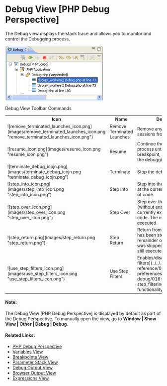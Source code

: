 # Debug View [PHP Debug Perspective]

<!--context:debug_view-->

The Debug view displays the stack trace and allows you to monitor and control the Debugging process.

![Debug View [PHP Debug Perspective]](images/debug_view.png "Debug View [PHP Debug Perspective]")

Debug View Toolbar Commands

<table>
<tr><th>Icon</th>
<th>Name</th>
<th>Description</th></tr>

<tr><td>![remove_terminated_launches_icon.png](images/remove_terminated_launches_icon.png "remove_terminated_launches_icon.png")</td>
<td>Remove Terminated Launches</td>
<td>Remove any terminated debug sessions from the list.</td></tr>

<tr><td>![resume_icon.png](images/resume_icon.png "resume_icon.png")</td>
<td>Resume</td>
<td>Continue the debugging process until the next breakpoint, or until the end of the debugging process.</td></tr>

<tr><td>![terminate_debug_icojn.png](images/terminate_debug_icojn.png "terminate_debug_icojn.png")</td>
<td>Terminate</td>
<td>Stop the debugging process.</td></tr>

<tr><td>![step_into_icon.png](images/step_into_icon.png "step_into_icon.png")</td>
<td>Step Into</td>
<td>Step into the next method call at the currently executing line of code.</td></tr>

<tr><td>![step_over_icon.png](images/step_over_icon.png "step_over_icon.png")</td>
<td>Step Over</td>
<td>Step over the next method call (without entering it) at the currently executing line of code. The method will still be executed.</td></tr>

<tr><td>![step_return.png](images/step_return.png "step_return.png")</td>
<td>Step Return</td>
<td>Return from a method which has been stepped into. The remainder of the code that was skipped by returning is still executed.</td></tr>

<tr><td>![use_step_filters_icon.png](images/use_step_filters_icon.png "use_step_filters_icon.png")</td>
<td>Use Step Filters</td>
<td>Enables/disables the [step filters](../../../032-reference/032-preferences/032-debug/016-step_filtering_preferences.md) functionality.</td></tr>
</table>

#### Note:

The Debug View [PHP Debug Perspective] is displayed by default as part of the Debug Perspective. To manually open the view, go to **Window | Show View | Other | Debug | Debug**.

<!--links-start-->

#### Related Links:

 * [PHP Debug Perspective](000-index.md)
 * [Variables View](016-variables_view.md)
 * [Breakpoints View](024-breakpoints_view.md)
 * [Parameter Stack View](032-parameter_stack.md)
 * [Debug Output View](048-debug_output_view.md)
 * [Browser Output View](056-browser_output_view.md)
 * [Expressions View](040-expressions_view.md)

<!--links-end-->
